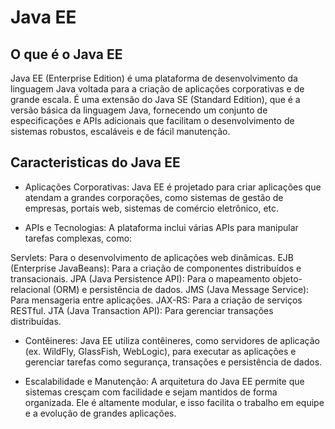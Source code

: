 # Java EE

## O que é o Java EE

Java EE (Enterprise Edition) é uma plataforma de desenvolvimento da linguagem Java voltada para a criação de aplicações corporativas e de grande escala. É uma extensão do Java SE (Standard Edition), que é a versão básica da linguagem Java, fornecendo um conjunto de especificações e APIs adicionais que facilitam o desenvolvimento de sistemas robustos, escaláveis e de fácil manutenção.


## Caracteristicas do Java EE

- Aplicações Corporativas: Java EE é projetado para criar aplicações que atendam a grandes corporações, como sistemas de gestão de empresas, portais web, sistemas de comércio eletrônico, etc.

- APIs e Tecnologias: A plataforma inclui várias APIs para manipular tarefas complexas, como:

Servlets: Para o desenvolvimento de aplicações web dinâmicas.
EJB (Enterprise JavaBeans): Para a criação de componentes distribuídos e transacionais.
JPA (Java Persistence API): Para o mapeamento objeto-relacional (ORM) e persistência de dados.
JMS (Java Message Service): Para mensageria entre aplicações.
JAX-RS: Para a criação de serviços RESTful.
JTA (Java Transaction API): Para gerenciar transações distribuídas.

- Contêineres: Java EE utiliza contêineres, como servidores de aplicação (ex. WildFly, GlassFish, WebLogic), para executar as aplicações e gerenciar tarefas como segurança, transações e persistência de dados.

- Escalabilidade e Manutenção: A arquitetura do Java EE permite que sistemas cresçam com facilidade e sejam mantidos de forma organizada. Ele é altamente modular, e isso facilita o trabalho em equipe e a evolução de grandes aplicações.